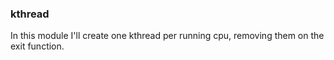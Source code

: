 ### kthread

In this module I'll create one kthread
per running cpu, removing them on the
exit function.
